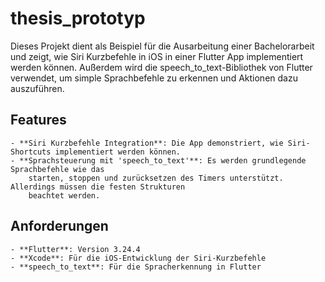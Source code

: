 # thesis_prototyp

Dieses Projekt dient als Beispiel für die Ausarbeitung einer Bachelorarbeit und
zeigt, wie Siri Kurzbefehle in iOS in einer Flutter App implementiert werden können.
Außerdem wird die speech_to_text-Bibliothek von Flutter verwendet, um simple 
Sprachbefehle zu erkennen und Aktionen dazu auszuführen.

## Features

    - **Siri Kurzbefehle Integration**: Die App demonstriert, wie Siri-Shortcuts implementiert werden können.
    - **Sprachsteuerung mit 'speech_to_text'**: Es werden grundlegende Sprachbefehle wie das
        starten, stoppen und zurücksetzen des Timers unterstützt. Allerdings müssen die festen Strukturen 
        beachtet werden. 

## Anforderungen

    - **Flutter**: Version 3.24.4
    - **Xcode**: Für die iOS-Entwicklung der Siri-Kurzbefehle
    - **speech_to_text**: Für die Spracherkennung in Flutter